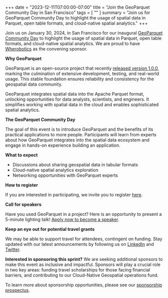 +++
date = "2023-12-11T07:00:00-07:00"
title = "Join the GeoParquet Community Day in San Francisco"
tags = [ ""
]
summary = "​Join us for GeoParquet Community Day to highlight the usage of spatial data in Parquet, open table formats, and cloud-native spatial analytics."
+++

Join us on January 30, 2024, in San Francisco for our inaugural [GeoParquet Community Day](https://lu.ma/GeoParquetSprint) to highlight the usage of spatial data in Parquet, open table formats, and cloud-native spatial analytics. We are proud to have [Wherobotics](https://wherobots.com/) as the convening sponsor. 

**Why GeoParquet**

GeoParquet is an open-source project that recently [released version 1.0.0](https://cloudnativegeo.org/blog/2023/10/the-geoparquet-ecosystem-at-1.0.0/), marking the culmination of extensive development, testing, and real-world usage. This stable foundation ensures reliability and consistency for the geospatial data community.

GeoParquet integrates spatial data into the Apache Parquet format, unlocking opportunities for data analysts, scientists, and engineers. It simplifies working with spatial data in the cloud and enables sophisticated spatial analytics.

**The GeoParquet Community Day**

The goal of this event is to introduce GeoParquet and the benefits of its practical applications to more people. Participants will learn from experts about how GeoParquet integrates into the spatial data ecosystem and engage in hands-on experience building an application. 

**What to expect**

- Discussions about sharing geospatial data in tabular formats
- Cloud-native spatial analytics exploration
- Networking opportunities with GeoParquet experts 

**How to register**

If you are interested in participating, we invite you to register [here](https://lu.ma/GeoParquetSprint). 

**Call for speakers**

Have you used GeoParquet in a project? Here is an opportunity to present a 5-minute lighting talk! [Apply now to become a speaker](https://docs.google.com/forms/d/e/1FAIpQLScws3DImaO36EuNRP5m7SeBhSXoTMm7jQIYNxnKXuR0Jk8aug/viewform?usp=pp_url).

**Keep an eye out for potential travel grants**

We may be able to support travel for attendees, contingent on funding. Stay updated with our latest announcements by following us on [LinkedIn](https://www.linkedin.com/company/cloudnativegeo) and [Twitter](https://twitter.com/cloudnativegeo). 

**Interested in sponsoring this sprint?**
We are seeking additional sponsors to make this event as inclusive and impactful. Sponsors will play a crucial role in two key areas: funding travel scholarships for those facing financial barriers, and contributing to our Cloud-Native Geospatial operations fund.

To learn more about sponsorship opportunities, please see our [sponsorship prospectus](https://docs.google.com/document/d/17r1YctCkcgSOKTCI_ZAtGwNFBvN2sBTi/edit?usp=sharing&ouid=111502382490784453898&rtpof=true&sd=true). 
